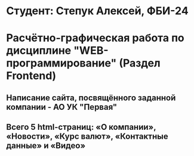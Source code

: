 # Студент: Степук Алексей, ФБИ-24

# Расчётно-графическая работа по дисциплине "WEB-программирование" (Раздел Frontend)

## Написание сайта, посвящённого заданной компании - АО УК "Первая"

## Всего 5 html-страниц: «О компании», «Новости», «Курс валют», «Контактные данные» и «Видео»